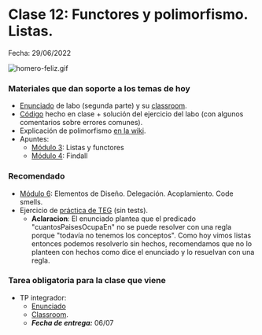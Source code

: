 # Clase 12: Functores y polimorfismo. Listas.

Fecha: 29/06/2022

![homero-feliz.gif](../2021/assets/homero-feliz.gif)

### Materiales que dan soporte a los temas de hoy

* [Enunciado](https://docs.google.com/document/d/1p6C__cfmJEJsn4IEVfdc-2g1Te4Vr87YViASMacKP-4/edit) de labo (segunda parte) y su [classroom](https://classroom.github.com/a/FVRwbkgM).
* [Código](https://github.com/pdepjm/2023-l-practica-functores-listas/blob/main/programa.pl) hecho en clase + solución del ejercicio del labo (con algunos comentarios sobre errores comunes).
* Explicación de polimorfismo [en la wiki](https://wiki.uqbar.org/wiki/articles/polimorfismo-en-el-paradigma-logico.html).
* Apuntes:
  * [Módulo 3](https://docs.google.com/document/d/1I8Xvss7LBuUjV-GGiag7C8d9wa3vUB6B37Qi4LG-ts0/edit#heading=h.dr7shnx76bwb): Listas y functores
  * [Módulo 4](https://docs.google.com/document/d/1GGair_St5yWvItKRZH-FY_X2CdDREr60TrsV0zSiO5I/edit#heading=h.3a0qkoeg9mih): Findall

### Recomendado

* [Módulo 6](https://drive.google.com/open?id=1eWnjBoiQTRJKx4THhmPnGYbBWTDlgx4Fph18GPtIqC0): Elementos de Diseño. Delegación. Acoplamiento. Code smells.
* Ejercicio de [práctica de TEG](https://docs.google.com/document/d/12RK1DhOHEH9PgKYJo3zH_trn1fOn8jB9bg304ZLMXbQ/edit) (sin tests).
  * **Aclaracion**: El enunciado plantea que el predicado "cuantosPaisesOcupaEn" no se puede resolver con una regla porque "todavía no tenemos los conceptos". Como hoy vimos listas entonces podemos resolverlo sin hechos, recomendamos que no lo planteen con hechos como dice el enunciado y lo resuelvan con una regla.
  
### Tarea obligatoria para la clase que viene 

* TP integrador:
  * [Enunciado](https://docs.google.com/document/d/1zCWrMU9x8CQ_Vf0hkx5yw13lsGdU_MBMJQVmAuEW0oI/edit)
  * [Classroom](https://classroom.github.com/a/ReOnBy2z).
  * ***Fecha de entrega:*** 06/07
